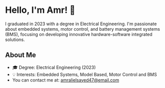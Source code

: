 # Hello, I'm Amr! 👋

I graduated in 2023 with a degree in Electrical Engineering. I'm passionate about embedded systems, motor control, and battery management systems (BMS), focusing on developing innovative hardware-software integrated solutions.

## About Me
- 🎓 Degree: Electrical Engineering (2023)
- 💡 Interests: Embedded Systems, Model Based, Motor Control and BMS
- You can contact me at: [amralielsayed47@email.com](mailto:your.email@example.com)

